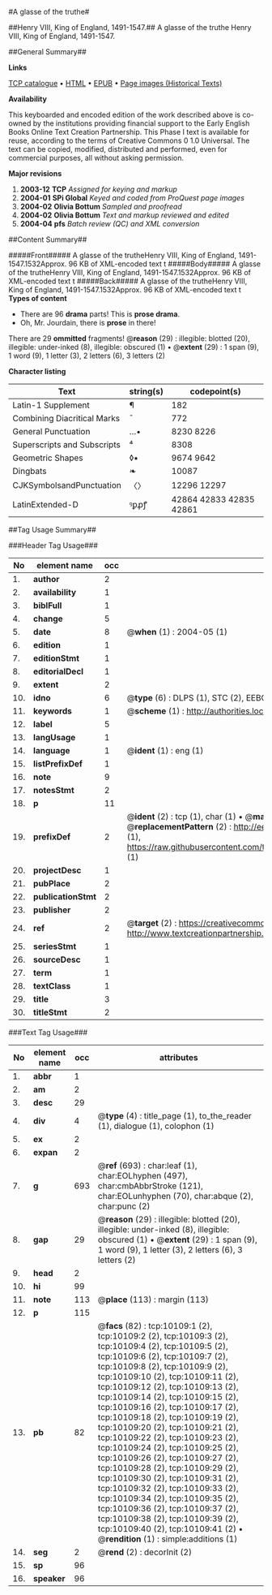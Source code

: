 #A glasse of the truthe#

##Henry VIII, King of England, 1491-1547.##
A glasse of the truthe
Henry VIII, King of England, 1491-1547.

##General Summary##

**Links**

[TCP catalogue](http://www.ota.ox.ac.uk/tcp/)  • 
[HTML](http://tei.it.ox.ac.uk/tcp/Texts-HTML/free/A01/A01784.html)  • 
[EPUB](http://tei.it.ox.ac.uk/tcp/Texts-EPUB/free/A01/A01784.epub) • 
[Page images (Historical Texts)](https://data.historicaltexts.jisc.ac.uk/view?pubId=eebo-99845222e&pageId=eebo-99845222e-10109-1)

**Availability**

This keyboarded and encoded edition of the
	       work described above is co-owned by the institutions
	       providing financial support to the Early English Books
	       Online Text Creation Partnership. This Phase I text is
	       available for reuse, according to the terms of Creative
	       Commons 0 1.0 Universal. The text can be copied,
	       modified, distributed and performed, even for
	       commercial purposes, all without asking permission.

**Major revisions**

1. __2003-12__ __TCP__ *Assigned for keying and markup*
1. __2004-01__ __SPi Global__ *Keyed and coded from ProQuest page images*
1. __2004-02__ __Olivia Bottum__ *Sampled and proofread*
1. __2004-02__ __Olivia Bottum__ *Text and markup reviewed and edited*
1. __2004-04__ __pfs__ *Batch review (QC) and XML conversion*

##Content Summary##

#####Front#####
A glasse of the trutheHenry VIII, King of England, 1491-1547.1532Approx. 96 KB of XML-encoded text t
#####Body#####
A glasse of the trutheHenry VIII, King of England, 1491-1547.1532Approx. 96 KB of XML-encoded text t
#####Back#####
A glasse of the trutheHenry VIII, King of England, 1491-1547.1532Approx. 96 KB of XML-encoded text t
**Types of content**

  * There are 96 **drama** parts! This is **prose drama**.
  * Oh, Mr. Jourdain, there is **prose** in there!

There are 29 **ommitted** fragments! 
 @__reason__ (29) : illegible: blotted (20), illegible: under-inked (8), illegible: obscured (1)  •  @__extent__ (29) : 1 span (9), 1 word (9), 1 letter (3), 2 letters (6), 3 letters (2)

**Character listing**


|Text|string(s)|codepoint(s)|
|---|---|---|
|Latin-1 Supplement|¶|182|
|Combining             Diacritical Marks|̄|772|
|General Punctuation|…•|8230 8226|
|Superscripts             and Subscripts|⁴|8308|
|Geometric Shapes|◊▪|9674 9642|
|Dingbats|❧|10087|
|CJKSymbolsandPunctuation|〈〉|12296 12297|
|LatinExtended-D|ꝰꝑꝓꝭ|42864 42833 42835 42861|

##Tag Usage Summary##

###Header Tag Usage###

|No|element name|occ|attributes|
|---|---|---|---|
|1.|__author__|2||
|2.|__availability__|1||
|3.|__biblFull__|1||
|4.|__change__|5||
|5.|__date__|8| @__when__ (1) : 2004-05 (1)|
|6.|__edition__|1||
|7.|__editionStmt__|1||
|8.|__editorialDecl__|1||
|9.|__extent__|2||
|10.|__idno__|6| @__type__ (6) : DLPS (1), STC (2), EEBO-CITATION (1), PROQUEST (1), VID (1)|
|11.|__keywords__|1| @__scheme__ (1) : http://authorities.loc.gov/ (1)|
|12.|__label__|5||
|13.|__langUsage__|1||
|14.|__language__|1| @__ident__ (1) : eng (1)|
|15.|__listPrefixDef__|1||
|16.|__note__|9||
|17.|__notesStmt__|2||
|18.|__p__|11||
|19.|__prefixDef__|2| @__ident__ (2) : tcp (1), char (1)  •  @__matchPattern__ (2) : ([0-9\-]+):([0-9IVX]+) (1), (.+) (1)  •  @__replacementPattern__ (2) : http://eebo.chadwyck.com/downloadtiff?vid=$1&page=$2 (1), https://raw.githubusercontent.com/textcreationpartnership/Texts/master/tcpchars.xml#$1 (1)|
|20.|__projectDesc__|1||
|21.|__pubPlace__|2||
|22.|__publicationStmt__|2||
|23.|__publisher__|2||
|24.|__ref__|2| @__target__ (2) : https://creativecommons.org/publicdomain/zero/1.0/ (1), http://www.textcreationpartnership.org/docs/. (1)|
|25.|__seriesStmt__|1||
|26.|__sourceDesc__|1||
|27.|__term__|1||
|28.|__textClass__|1||
|29.|__title__|3||
|30.|__titleStmt__|2||


###Text Tag Usage###

|No|element name|occ|attributes|
|---|---|---|---|
|1.|__abbr__|1||
|2.|__am__|2||
|3.|__desc__|29||
|4.|__div__|4| @__type__ (4) : title_page (1), to_the_reader (1), dialogue (1), colophon (1)|
|5.|__ex__|2||
|6.|__expan__|2||
|7.|__g__|693| @__ref__ (693) : char:leaf (1), char:EOLhyphen (497), char:cmbAbbrStroke (121), char:EOLunhyphen (70), char:abque (2), char:punc (2)|
|8.|__gap__|29| @__reason__ (29) : illegible: blotted (20), illegible: under-inked (8), illegible: obscured (1)  •  @__extent__ (29) : 1 span (9), 1 word (9), 1 letter (3), 2 letters (6), 3 letters (2)|
|9.|__head__|2||
|10.|__hi__|99||
|11.|__note__|113| @__place__ (113) : margin (113)|
|12.|__p__|115||
|13.|__pb__|82| @__facs__ (82) : tcp:10109:1 (2), tcp:10109:2 (2), tcp:10109:3 (2), tcp:10109:4 (2), tcp:10109:5 (2), tcp:10109:6 (2), tcp:10109:7 (2), tcp:10109:8 (2), tcp:10109:9 (2), tcp:10109:10 (2), tcp:10109:11 (2), tcp:10109:12 (2), tcp:10109:13 (2), tcp:10109:14 (2), tcp:10109:15 (2), tcp:10109:16 (2), tcp:10109:17 (2), tcp:10109:18 (2), tcp:10109:19 (2), tcp:10109:20 (2), tcp:10109:21 (2), tcp:10109:22 (2), tcp:10109:23 (2), tcp:10109:24 (2), tcp:10109:25 (2), tcp:10109:26 (2), tcp:10109:27 (2), tcp:10109:28 (2), tcp:10109:29 (2), tcp:10109:30 (2), tcp:10109:31 (2), tcp:10109:32 (2), tcp:10109:33 (2), tcp:10109:34 (2), tcp:10109:35 (2), tcp:10109:36 (2), tcp:10109:37 (2), tcp:10109:38 (2), tcp:10109:39 (2), tcp:10109:40 (2), tcp:10109:41 (2)  •  @__rendition__ (1) : simple:additions (1)|
|14.|__seg__|2| @__rend__ (2) : decorInit (2)|
|15.|__sp__|96||
|16.|__speaker__|96||
